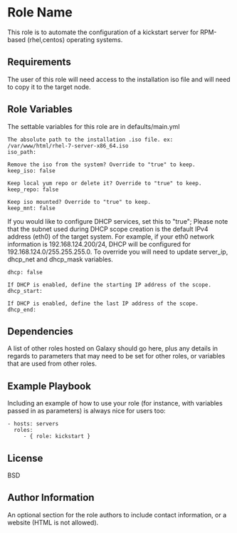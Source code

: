 Role Name
=========

This role is to automate the configuration of a kickstart server for RPM-based (rhel,centos) operating systems.

Requirements
------------

The user of this role will need access to the installation iso file and will need to copy it to the target node.

Role Variables
--------------

The settable variables for this role are in defaults/main.yml
```
The absolute path to the installation .iso file. ex: /var/www/html/rhel-7-server-x86_64.iso
iso_path: 

Remove the iso from the system? Override to "true" to keep.
keep_iso: false

Keep local yum repo or delete it? Override to "true" to keep.
keep_repo: false

Keep iso mounted? Override to "true" to keep.
keep_mnt: false
```
If you would like to configure DHCP services, set this to "true"; Please note that the subnet used during DHCP scope creation is the default IPv4 address (eth0) of the target system. For example, if your eth0 network information is 192.168.124.200/24, DHCP will be configured for 192.168.124.0/255.255.255.0. To override you will need to update server_ip, dhcp_net and dhcp_mask variables.
```
dhcp: false

If DHCP is enabled, define the starting IP address of the scope.
dhcp_start:

If DHCP is enabled, define the last IP address of the scope.
dhcp_end:
```
Dependencies
------------

A list of other roles hosted on Galaxy should go here, plus any details in regards to parameters that may need to be set for other roles, or variables that are used from other roles.

Example Playbook
----------------

Including an example of how to use your role (for instance, with variables passed in as parameters) is always nice for users too:

    - hosts: servers
      roles:
         - { role: kickstart }

License
-------

BSD

Author Information
------------------

An optional section for the role authors to include contact information, or a website (HTML is not allowed).
